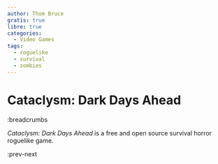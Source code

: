 ```yaml
---
author: Thom Bruce
gratis: true
libre: true
categories:
  - Video Games
tags:
  - roguelike
  - survival
  - zombies
---
```


# Cataclysm: Dark Days Ahead

:breadcrumbs

_Cataclysm: Dark Days Ahead_ is a free and open source survival horror roguelike game.

:prev-next
